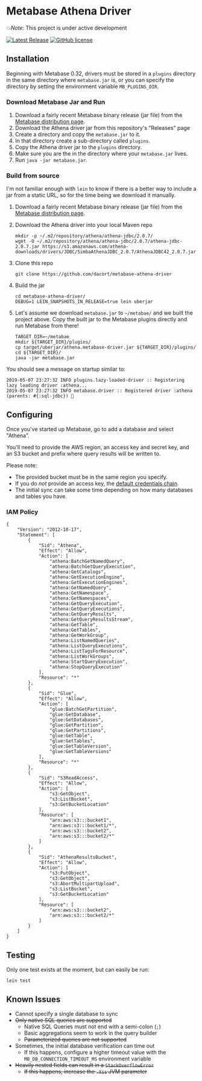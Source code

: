 # Metabase Athena Driver

💥*Note:* This project is under active development

[![Latest Release](https://img.shields.io/github/v/release/dacort/metabase-athena-driver.svg?label=latest%20release&include_prereleases)](https://github.com/dacort/metabase-athena-driver/releases)
[![GitHub license](https://img.shields.io/github/license/dacort/metabase-athena-driver)](https://raw.githubusercontent.com/dacort/metabase-athena-driver/master/LICENSE)

## Installation

Beginning with Metabase 0.32, drivers must be stored in a `plugins` directory in the same directory where `metabase.jar` is, or you can specify the directory by setting the environment variable `MB_PLUGINS_DIR`.

### Download Metabase Jar and Run

1. Download a fairly recent Metabase binary release (jar file) from the [Metabase distribution page](https://metabase.com/start/jar.html).
2. Download the Athena driver jar from this repository's "Releases" page
3. Create a directory and copy the `metabase.jar` to it.
4. In that directory create a sub-directory called `plugins`.
5. Copy the Athena driver jar to the `plugins` directory.
6. Make sure you are the in the directory where your `metabase.jar` lives.
7. Run `java -jar metabase.jar`.

### Build from source

I'm not familiar enough with `lein` to know if there is a better way to include a jar from a static URL, so for the time being we download it manually.

1. Download a fairly recent Metabase binary release (jar file) from the [Metabase distribution page](https://metabase.com/start/jar.html).

2. Download the Athena driver into your local Maven repo
   ```shell
   mkdir -p ~/.m2/repository/athena/athena-jdbc/2.0.7/
   wget -O ~/.m2/repository/athena/athena-jdbc/2.0.7/athena-jdbc-2.0.7.jar https://s3.amazonaws.com/athena-downloads/drivers/JDBC/SimbaAthenaJDBC_2.0.7/AthenaJDBC42_2.0.7.jar
   ```

3. Clone this repo
   ```shell
   git clone https://github.com/dacort/metabase-athena-driver
   ```

4. Build the jar
   ```shell
   cd metabase-athena-driver/
   DEBUG=1 LEIN_SNAPSHOTS_IN_RELEASE=true lein uberjar
   ```

5. Let's assume we download `metabase.jar` to `~/metabae/` and we built the project above. Copy the built jar to the Metabase plugins directly and run Metabase from there!
   ```shell
   TARGET_DIR=~/metabae
   mkdir ${TARGET_DIR}/plugins/
   cp target/uberjar/athena.metabase-driver.jar ${TARGET_DIR}/plugins/
   cd ${TARGET_DIR}/
   java -jar metabase.jar
   ```

You should see a message on startup similar to:

```
2019-05-07 23:27:32 INFO plugins.lazy-loaded-driver :: Registering lazy loading driver :athena...
2019-05-07 23:27:32 INFO metabase.driver :: Registered driver :athena (parents: #{:sql-jdbc}) 🚚
```

## Configuring

Once you've started up Metabase, go to add a database and select "Athena".

You'll need to provide the AWS region, an access key and secret key, and an S3 bucket and prefix where query results will be written to.

Please note:
- The provided bucket must be in the same region you specify.
- If you do _not_ provide an access key, the [default credentials chain](https://docs.aws.amazon.com/AWSJavaSDK/latest/javadoc/com/amazonaws/auth/DefaultAWSCredentialsProviderChain.html).
- The initial sync can take some time depending on how many databases and tables you have.

### IAM Policy

```
{
    "Version": "2012-10-17",
    "Statement": [
        {
            "Sid": "Athena",
            "Effect": "Allow",
            "Action": [
                "athena:BatchGetNamedQuery",
                "athena:BatchGetQueryExecution",
                "athena:GetCatalogs",
                "athena:GetExecutionEngine",
                "athena:GetExecutionEngines",
                "athena:GetNamedQuery",
                "athena:GetNamespace",
                "athena:GetNamespaces",
                "athena:GetQueryExecution",
                "athena:GetQueryExecutions",
                "athena:GetQueryResults",
                "athena:GetQueryResultsStream",
                "athena:GetTable",
                "athena:GetTables",
                "athena:GetWorkGroup",
                "athena:ListNamedQueries",
                "athena:ListQueryExecutions",
                "athena:ListTagsForResource",
                "athena:ListWorkGroups",
                "athena:StartQueryExecution",
                "athena:StopQueryExecution"
            ],
            "Resource": "*"
        },
        {
            "Sid": "Glue",
            "Effect": "Allow",
            "Action": [
                "glue:BatchGetPartition",
                "glue:GetDatabase",
                "glue:GetDatabases",
                "glue:GetPartition",
                "glue:GetPartitions",
                "glue:GetTable",
                "glue:GetTables",
                "glue:GetTableVersion",
                "glue:GetTableVersions"
            ],
            "Resource": "*"
        },
        {
            "Sid": "S3ReadAccess",
            "Effect": "Allow",
            "Action": [
                "s3:GetObject",
                "s3:ListBucket",
                "s3:GetBucketLocation"
            ],
            "Resource": [
                "arn:aws:s3:::bucket1",
                "arn:aws:s3:::bucket1/*",
                "arn:aws:s3:::bucket2",
                "arn:aws:s3:::bucket2/*"
            ]
        },
        {
            "Sid": "AthenaResultsBucket",
            "Effect": "Allow",
            "Action": [
                "s3:PutObject",
                "s3:GetObject",
                "s3:AbortMultipartUpload",
                "s3:ListBucket",
                "s3:GetBucketLocation"
            ],
            "Resource": [
                "arn:aws:s3:::bucket2",
                "arn:aws:s3:::bucket2/*"
            ]
        }
    ]
}
```
## Testing

Only one test exists at the moment, but can easily be run:

```shell
lein test
```

## Known Issues

- Cannot specify a single database to sync
- ~~Only native SQL queries are supported~~
  - Native SQL Queries must not end with a semi-colon (`;`)
  - Basic aggregations seem to work in the query builder
  - ~~Parameterized queries are not supported~~
- Sometimes, the initial database verification can time out
  - If this happens, configure a higher timeout value with the `MB_DB_CONNECTION_TIMEOUT_MS` environment variable
- ~~Heavily nested fields can result in a `StackOverflowError`~~
  - ~~If this happens, increase the `-Xss` JVM parameter~~
